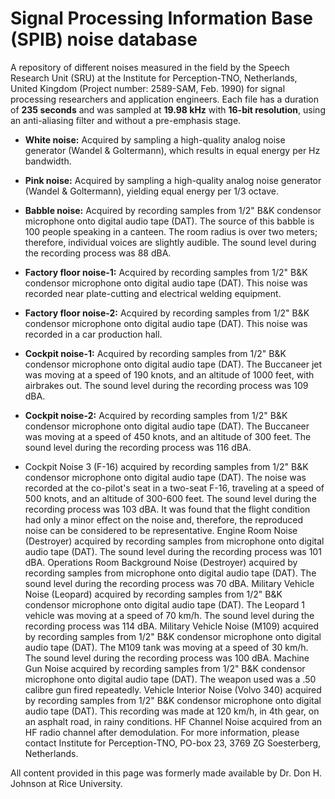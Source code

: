 # Signal Processing Information Base (SPIB) noise database
A repository of different noises measured in the field by the Speech Research Unit (SRU) at the Institute for Perception-TNO, Netherlands, United Kingdom (Project number: 2589-SAM, Feb. 1990) for signal processing researchers and application engineers.  Each file has a duration of **235 seconds** and was sampled at **19.98 kHz** with **16-bit resolution**, using an anti-aliasing filter and without a pre-emphasis stage.

- **White noise:** Acquired by sampling a high-quality analog noise generator (Wandel & Goltermann), which results in equal energy per Hz bandwidth.

- **Pink noise:** Acquired by sampling a high-quality analog noise generator (Wandel & Goltermann), yielding equal energy per 1/3 octave.

- **Babble noise:** Acquired by recording samples from 1/2" B&K condensor microphone onto digital audio tape (DAT). The source of this babble is 100 people speaking in a canteen. The room radius is over two meters; therefore, individual voices are slightly audible. The sound level during the recording process was 88 dBA.

- **Factory floor noise-1:** Acquired by recording samples from 1/2" B&K condensor microphone onto digital audio tape (DAT). This noise was recorded near plate-cutting and electrical welding equipment.

- **Factory floor noise-2:** Acquired by recording samples from 1/2" B&K condensor microphone onto digital audio tape (DAT). This noise was recorded in a car production hall.

- **Cockpit noise-1:**  Acquired by recording samples from 1/2" B&K condensor microphone onto digital audio tape (DAT). The Buccaneer jet was moving at a speed of 190 knots, and an altitude of 1000 feet, with airbrakes out. The sound level during the recording process was 109 dBA.

- **Cockpit noise-2:** Acquired by recording samples from 1/2" B&K condensor microphone onto digital audio tape (DAT). The Buccaneer was moving at a speed of 450 knots, and an altitude of 300 feet. The sound level during the recording process was 116 dBA.

- Cockpit Noise 3 (F-16) acquired by recording samples from 1/2" B&K condensor microphone onto digital audio tape (DAT). The noise was recorded at the co-pilot's seat in a two-seat F-16, traveling at a speed of 500 knots, and an altitude of 300-600 feet. The sound level during the recording process was 103 dBA. It was found that the flight condition had only a minor effect on the noise and, therefore, the reproduced noise can be considered to be representative.
Engine Room Noise (Destroyer) acquired by recording samples from microphone onto digital audio tape (DAT). The sound level during the recording process was 101 dBA.
Operations Room Background Noise (Destroyer) acquired by recording samples from microphone onto digital audio tape (DAT). The sound level during the recording process was 70 dBA.
Military Vehicle Noise (Leopard) acquired by recording samples from 1/2" B&K condensor microphone onto digital audio tape (DAT). The Leopard 1 vehicle was moving at a speed of 70 km/h. The sound level during the recording process was 114 dBA.
Military Vehicle Noise (M109) acquired by recording samples from 1/2" B&K condensor microphone onto digital audio tape (DAT). The M109 tank was moving at a speed of 30 km/h. The sound level during the recording process was 100 dBA.
Machine Gun Noise acquired by recording samples from 1/2" B&K condensor microphone onto digital audio tape (DAT). The weapon used was a .50 calibre gun fired repeatedly.
Vehicle Interior Noise (Volvo 340) acquired by recording samples from 1/2" B&K condensor microphone onto digital audio tape (DAT). This recording was made at 120 km/h, in 4th gear, on an asphalt road, in rainy conditions.
HF Channel Noise acquired from an HF radio channel after demodulation.
For more information, please contact Institute for Perception-TNO, PO-box 23, 3769 ZG Soesterberg, Netherlands.

All content provided in this page was formerly made available by Dr. Don H. Johnson at Rice University.
